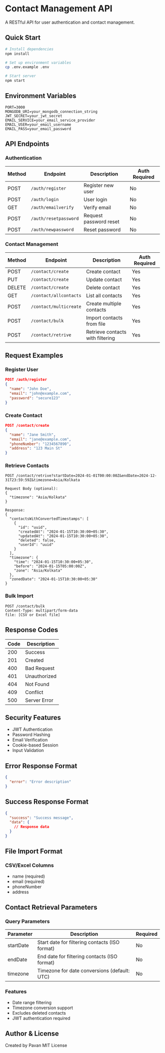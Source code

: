# Contact Management API

A RESTful API for user authentication and contact management.

## Quick Start

```bash
# Install dependencies
npm install

# Set up environment variables
cp .env.example .env

# Start server
npm start
```

## Environment Variables
```env
PORT=3000
MONGODB_URI=your_mongodb_connection_string
JWT_SECRET=your_jwt_secret
EMAIL_SERVICE=your_email_service_provider
EMAIL_USER=your_email_username
EMAIL_PASS=your_email_password
```

## API Endpoints

### Authentication

| Method | Endpoint | Description | Auth Required |
|--------|----------|-------------|---------------|
| POST | `/auth/register` | Register new user | No |
| POST | `/auth/login` | User login | No |
| GET | `/auth/emailverify` | Verify email | No |
| POST | `/auth/resetpassword` | Request password reset | No |
| POST | `/auth/newpassword` | Reset password | No |

### Contact Management

| Method | Endpoint | Description | Auth Required |
|--------|----------|-------------|---------------|
| POST | `/contact/create` | Create contact | Yes |
| PUT | `/contact/create` | Update contact | Yes |
| DELETE | `/contact/create` | Delete contact | Yes |
| GET | `/contact/allcontacts` | List all contacts | Yes |
| POST | `/contact/multicreate` | Create multiple contacts | Yes |
| POST | `/contact/bulk` | Import contacts from file | Yes |
| POST | `/contact/retrive` | Retrieve contacts with filtering | Yes |

## Request Examples

### Register User
```json
POST /auth/register
{
  "name": "John Doe",
  "email": "john@example.com",
  "password": "secure123"
}
```

### Create Contact
```json
POST /contact/create
{
  "name": "Jane Smith",
  "email": "jane@example.com",
  "phoneNumber": "1234567890",
  "address": "123 Main St"
}
```

### Retrieve Contacts
```
POST /contact/retrive?startDate=2024-01-01T00:00:00Z&endDate=2024-12-31T23:59:59Z&timezone=Asia/Kolkata

Request Body (optional):
{
  "timezone": "Asia/Kolkata"
}

Response:
{
  "contactsWithConvertedTimestamps": [
    {
      "id": "uuid",
      "createdAt": "2024-01-15T10:30:00+05:30",
      "updatedAt": "2024-01-15T10:30:00+05:30",
      "deleted": false,
      "userId": "uuid"
    }
  ],
  "timezone": {
    "time": "2024-01-15T10:30:00+05:30",
    "before": "2024-01-15T05:00:00Z",
    "zone": "Asia/Kolkata"
  },
  "zonedDate": "2024-01-15T10:30:00+05:30"
}
```

### Bulk Import
```
POST /contact/bulk
Content-Type: multipart/form-data
file: [CSV or Excel file]
```

## Response Codes

| Code | Description |
|------|-------------|
| 200 | Success |
| 201 | Created |
| 400 | Bad Request |
| 401 | Unauthorized |
| 404 | Not Found |
| 409 | Conflict |
| 500 | Server Error |

## Security Features

- JWT Authentication
- Password Hashing
- Email Verification
- Cookie-based Session
- Input Validation

## Error Response Format
```json
{
  "error": "Error description"
}
```

## Success Response Format
```json
{
  "success": "Success message",
  "data": {
    // Response data
  }
}
```

## File Import Format

### CSV/Excel Columns
- name (required)
- email (required)
- phoneNumber
- address

## Contact Retrieval Parameters

### Query Parameters
| Parameter | Description | Required |
|-----------|-------------|-----------|
| startDate | Start date for filtering contacts (ISO format) | No |
| endDate | End date for filtering contacts (ISO format) | No |
| timezone | Timezone for date conversions (default: UTC) | No |

### Features
- Date range filtering
- Timezone conversion support
- Excludes deleted contacts
- JWT authentication required

## Author & License

Created by Pavan
MIT License